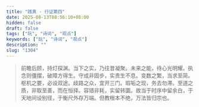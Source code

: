 ```yaml
---
title: "践真 · 行证第四"
date: 2025-08-13T08:56:10+08:00
hidden: false
draft: false
tags: ["玩", "诗词", "观点"]
keywords: ["玩", "诗词", "观点"]
description: ""
slug: "1304"
---
```


> 前瞻后顾，持灯探渊。当下之实，乃往昔凝聚。未来之能，待心光明耀。执念则僵摆，破障方得生。守成非固步，实贵生不息。变数之繁，当求至简。枢机之要，必设双途。歧路之众，宜开三门。瑕垢之现，务去勿滞。至道之质，非取至善，而在恒择。容错非耗，实留转圜。故当于时序中留余白，于天地间设别径，于衡尺外存万端。但教根本不绝，万法皆归宗也。
<!--more-->